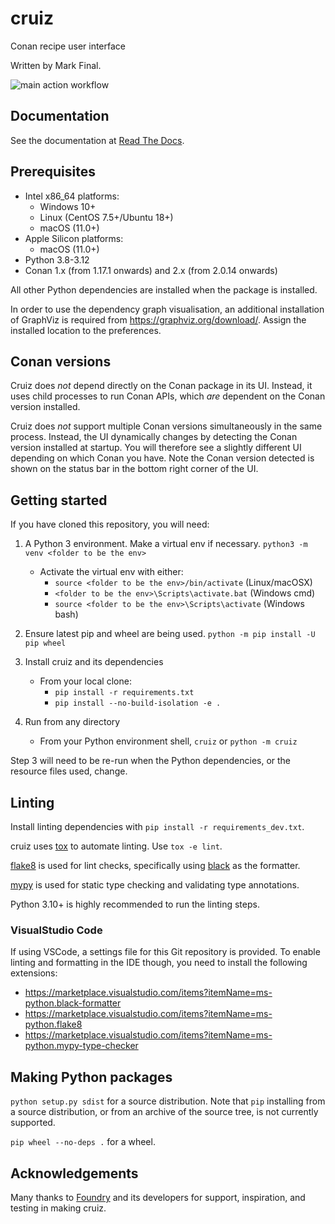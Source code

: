 # cruiz

Conan recipe user interface

Written by Mark Final.

![main action workflow](https://github.com/markfinal/cruiz/actions/workflows/main.yml/badge.svg)


## Documentation
See the documentation at [Read The Docs](https://cruiz.readthedocs.io/).

## Prerequisites

- Intel x86_64 platforms:
  - Windows 10+
  - Linux (CentOS 7.5+/Ubuntu 18+)
  - macOS (11.0+)
- Apple Silicon platforms:
  - macOS (11.0+)
- Python 3.8-3.12
- Conan 1.x (from 1.17.1 onwards) and 2.x (from 2.0.14 onwards)

All other Python dependencies are installed when the package is installed.

In order to use the dependency graph visualisation, an additional installation of GraphViz is required from https://graphviz.org/download/. Assign the installed location to the preferences.

## Conan versions
Cruiz does _not_ depend directly on the Conan package in its UI. Instead, it uses child processes to run Conan APIs, which _are_ dependent on the Conan version installed.

Cruiz does _not_ support multiple Conan versions simultaneously in the same process. Instead, the UI dynamically changes by detecting the Conan version installed at startup. You will therefore see a slightly different UI depending on which Conan you have. Note the Conan version detected is shown on the status bar in the bottom right corner of the UI.

## Getting started
If you have cloned this repository, you will need:

1. A Python 3 environment. Make a virtual env if necessary. `python3 -m venv <folder to be the env>`
    - Activate the virtual env with either:
        - `source <folder to be the env>/bin/activate` (Linux/macOSX)
        - `<folder to be the env>\Scripts\activate.bat` (Windows cmd)
        - `source <folder to be the env>\Scripts\activate` (Windows bash)

2. Ensure latest pip and wheel are being used. `python -m pip install -U pip wheel`

3. Install cruiz and its dependencies

    - From your local clone:
        - `pip install -r requirements.txt`
        - `pip install --no-build-isolation -e .`

4. Run from any directory

    - From your Python environment shell, `cruiz` or `python -m cruiz`

Step 3 will need to be re-run when the Python dependencies, or the resource files used, change.

## Linting
Install linting dependencies with `pip install -r requirements_dev.txt`.

cruiz uses [tox](https://tox.wiki/en/latest/) to automate linting. Use `tox -e lint`.

[flake8](https://flake8.pycqa.org/en/latest/) is used for lint checks, specifically using [black](https://black.readthedocs.io/en/stable/) as the formatter.

[mypy](https://mypy.readthedocs.io/en/stable/) is used for static type checking and validating type annotations.

Python 3.10+ is highly recommended to run the linting steps.

### VisualStudio Code
If using VSCode, a settings file for this Git repository is provided. To enable linting and formatting in the IDE though, you need to install the following extensions:
* https://marketplace.visualstudio.com/items?itemName=ms-python.black-formatter
* https://marketplace.visualstudio.com/items?itemName=ms-python.flake8
* https://marketplace.visualstudio.com/items?itemName=ms-python.mypy-type-checker

## Making Python packages
`python setup.py sdist` for a source distribution. Note that `pip` installing from a source distribution, or from an archive of the source tree, is not currently supported.

`pip wheel --no-deps .` for a wheel.

## Acknowledgements
Many thanks to [Foundry](https://www.foundry.com/) and its developers for support, inspiration, and testing in making cruiz.
